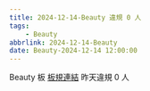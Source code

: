 ```yaml
---
title: 2024-12-14-Beauty 違規 0 人
tags:
    - Beauty
abbrlink: 2024-12-14-Beauty
date: Beauty-2024-12-14 12:00:00
---
```

Beauty 板 [板規連結](https://www.ptt.cc/bbs/Beauty/M.1630069980.A.84B.html)
昨天違規 0 人
